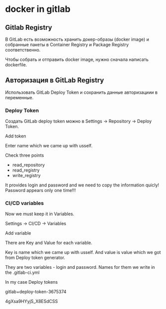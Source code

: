 # docker in gitlab

## Gitlab Registry

В GitLab есть возможность хранить докер-образы (docker image) и
собранные пакеты в Container Registry и Package Registry соответственно.

Чтобы собрать и отправить docker image, нужно сначала написать dockerfile.

## Авторизация в GitLab Registry

Использовать GitLab Deploy Token и сохранить данные авторизациии в переменные.

### Deploy Token

Создать GitLab deploy token можно в Settings → Repository
→ Deploy Token.

Add token

Enter name which we came up with usself.

Check three points

- read_repository
- read_registry
- write_registry

It provides login and password and we need to copy the information quicly!
Password appears only one time!!!

### CI/CD variables

Now we must keep it in Variables.

Settings -> CI/CD -> Variables

Add variable

There are Key and Value for each variable.

Key is name which we came up with usself.
And value is value which we got from Deploy token generator.

They are two variables - login and password.
Names for them we write in the .gitlab-ci.yml

In my case
Deploy tokens

gitlab+deploy-token-3675374

4gXsa9HYyjS_X8ESdCSS
